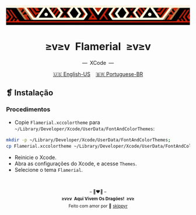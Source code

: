 <p align="center">
  <img alt="" src="../../assets/ornament.png" width="1020" />
</p>
<h1 align="center">≥v≥v&ensp;Flamerial&ensp;≥v≥v</h1>
<p align="center">—&ensp;XCode&ensp;—</p>
<p align="center">
  <span><a href="https://github.com/skippyr/flamerial/blob/master/ports/xcode/README.md">🇺🇸 English-US</a></span>
  &ensp;
  <span><a href="https://github.com/skippyr/flamerial/blob/master/ports/xcode/README_pt-BR.md">🇧🇷 Portuguese-BR</a></span>
</p>

## ❡ Instalação
### Procedimentos
- Copie `Flamerial.xccolortheme` para `~/Library/Developer/Xcode/UserData/FontAndColorThemes`:

```zsh
mkdir -p ~/Library/Developer/Xcode/UserData/FontAndColorThemes;
cp Flamerial.xccolortheme ~/Library/Developer/Xcode/UserData/FontAndColorThemes;
```

- Reinicie o Xcode.
- Abra as configurações do Xcode, e acesse `Themes`.
- Selecione o tema `Flamerial`.

&ensp;
<p align="center"><sup>– 🐉❤️‍🔥 –</br><strong>≥v≥v&ensp;Aqui Vivem Os Dragões!&ensp;≥v≥</strong><br/>Feito com amor por 🍒 <a href="https://github.com/skippyr">skippyr</a></sup></p>
